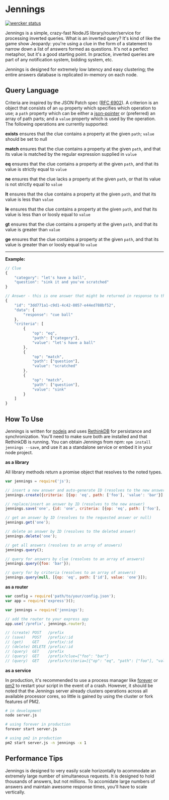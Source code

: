 Jennings
========

[![wercker status](https://app.wercker.com/status/7c36ae034960f9fc1efe31095c2625dc/s "wercker status")](https://app.wercker.com/project/bykey/7c36ae034960f9fc1efe31095c2625dc)

Jennings is a simple, crazy-fast NodeJS library/router/service for processing inverted queries. What is an inverted query? It's kind of like the game show Jeopardy: you're using a clue in the form of a statement to narrow down a list of answers formed as questions. It's not a perfect metaphor, but it's a good starting point. In practice, inverted queries are part of any notification system, bidding system, etc.

Jennings is designed for extremely low latency and easy clustering; the entire answers database is replicated in-memory on each node.


Query Language
--------------
Criteria are inspired by the JSON Patch spec ([RFC 6902](https://tools.ietf.org/html/rfc6902)). A criterion is an object that consists of an `op` property which specifies which operation to use; a `path` property which can be either a [json-pointer](https://tools.ietf.org/html/rfc6901) or (preferred) an array of path parts; and a `value` property which is used by the operation. The following operations are currently supported:

**exists** ensures that the clue contains a property at the given `path`; `value` should be set to null

**match** ensures that the clue contains a property at the given `path`, and that its value is matched by the regular expression supplied in `value`

**eq** ensures that the clue contains a property at the given `path`, and that its value is strictly equal to `value`

**ne** ensures that the clue lacks a property at the given `path`, or that its value is not strictly equal to `value`

**lt** ensures that the clue contains a property at the given `path`, and that its value is less than `value`

**le** ensures that the clue contains a property at the given `path`, and that its value is less than or loosly equal to `value`

**gt** ensures that the clue contains a property at the given `path`, and that its value is greater than `value`

**ge** ensures that the clue contains a property at the given `path`, and that its value is greater than or loosly equal to `value`

----

**Example:**

```js
// Clue
{
	"category": "let's have a ball",
	"question": "sink it and you've scratched"
}

// Answer - this is one answer that might be returned in response to the above clue
{
	"id": "3dd771a1-c9d1-4c42-8057-e44ed788bf52",
	"data": {
		"response": "cue ball"
	},
	"criteria": [
		{
			"op": "eq",
			"path": ["category"],
			"value": "let's have a ball"
		},
		{
			"op": "match",
			"path": ["question"],
			"value": "scratched"
		},
		{
			"op": "match",
			"path": ["question"],
			"value": "sink"
		}
	]
}
```


How To Use
----------

Jennings is written for [nodejs](http://nodejs.org/) and uses [RethinkDB](rethinkdb.com) for persistance and synchronization. You'll need to make sure both are installed and that RethinkDB is running. You can obtain Jennings from npm: `npm install jennings --save`, and use it as a standalone service or embed it in your node project.


**as a library**

All library methods return a promise object that resolves to the noted types.

```js
var jennings = require('js');

// insert a new answer and auto-generate ID (resolves to the new answer)
jennings.create({criteria: [{op: 'eq', path: ['foo'], 'value': 'bar'}], data: {cool: 'beans'}});

// replace/insert an answer by ID (resolves to the new answer)
jennings.save('one', {id: 'one', criteria: [{op: 'eq', path: ['foo'], 'value': 'bar'}], data: {cool: 'beans'}});

// get an answer by ID (resolves to the requested answer or null)
jennings.get('one');

// delete an answer by ID (resolves to the deleted answer)
jennings.delete('one');

// get all answers (resolves to an array of answers)
jennings.query();

// query for answers by clue (resolves to an array of answers)
jennings.query({foo: 'bar'});

// query for by criteria (resolves to an array of answers)
jennings.query(null, [{op: 'eq', path: ['id'], value: 'one'}]);

```

**as a router**

```js
var config = require('path/to/your/config.json');
var app = require('express')();

var jennings = require('jennings');

// add the router to your express app
app.use('/prefix', jennings.router);

// (create) POST   /prefix
// (save)   POST   /prefix/:id
// (get)    GET    /prefix/:id
// (delete) DELETE /prefix/:id
// (query)  GET    /prefix
// (query)  GET    /prefix?clue={"foo": "bar"}
// (query)  GET    /prefix?criteria=[{"op": "eq", "path": ["foo"], "value": "bar"}]

```

**as a service**

In production, it's recommended to use a process manager like [forever](https://www.npmjs.com/package/forever) or [pm2](https://www.npmjs.com/package/pm2) to restart your script in the event of a crash. However, it should be noted that the Jennings server already clusters operations across all available processor cores, so little is gained by using the cluster or fork features of PM2.

```bash
# in development
node server.js

# using forever in production
forever start server.js

# using pm2 in production
pm2 start server.js -n jennings -x 1
```


Performance Tips
----------------

Jennings is designed to very easily scale horizontally to acommodate an extremely large number of simultaneous requests. It is designed to hold thousands of answers, but not millions. To accomidate large numbers of answers and maintain awesome response times, you'll have to scale vertically.

